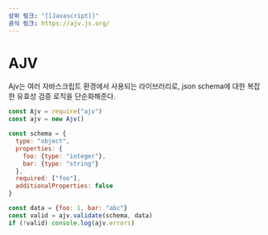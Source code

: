 ```yaml
---
상위 링크: "[[Javascript]]"
공식 링크: https://ajv.js.org/
---
```

# AJV
Ajv는 여러 자바스크립트 환경에서 사용되는 라이브러리로, json schema에 대한 복잡한 유효성 검증 로직을 단순화해준다.

```javascript
const Ajv = require("ajv")
const ajv = new Ajv()

const schema = {
  type: "object",
  properties: {
    foo: {type: "integer"},
    bar: {type: "string"}
  },
  required: ["foo"],
  additionalProperties: false
}

const data = {foo: 1, bar: "abc"}
const valid = ajv.validate(schema, data)
if (!valid) console.log(ajv.errors)
```

